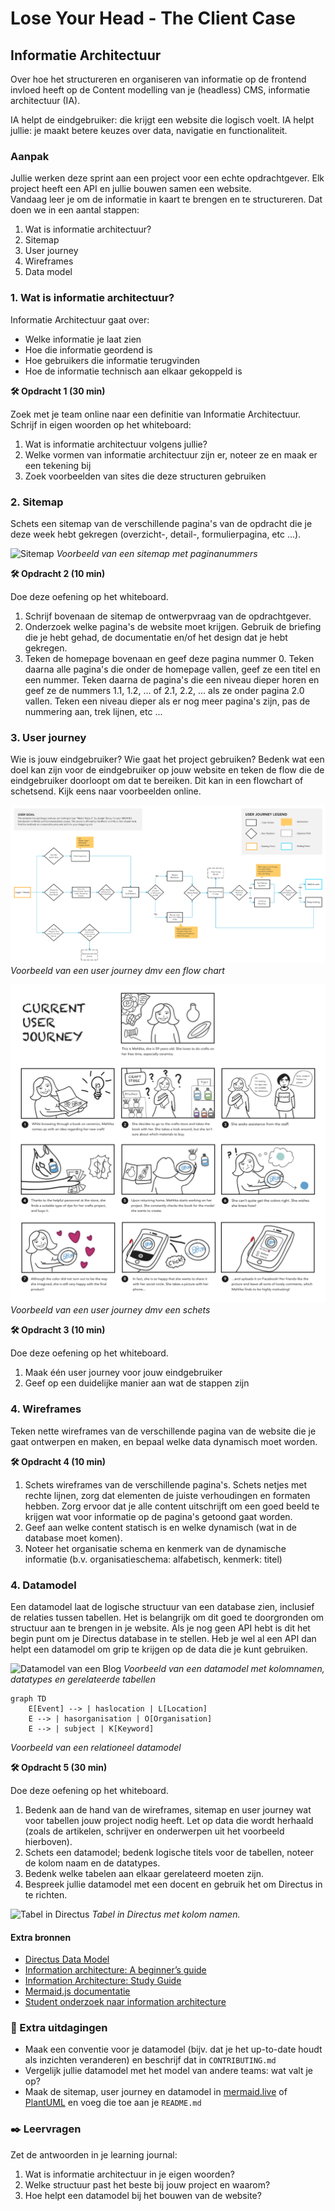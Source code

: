 # Lose Your Head - The Client Case

## Informatie Architectuur

Over hoe het structureren en organiseren van informatie op de frontend invloed heeft op de Content modelling van je (headless) CMS, informatie architectuur (IA).

IA helpt de eindgebruiker: die krijgt een website die logisch voelt.
IA helpt jullie: je maakt betere keuzes over data, navigatie en functionaliteit.

### Aanpak

Jullie werken deze sprint aan een project voor een echte opdrachtgever. Elk project heeft een API en jullie bouwen samen een website.  
Vandaag leer je om de informatie in kaart te brengen en te structureren. Dat doen we in een aantal stappen:

1. Wat is informatie architectuur?
2. Sitemap
3. User journey
3. Wireframes
4. Data model

### 1. Wat is informatie architectuur?

Informatie Architectuur gaat over:  
- Welke informatie je laat zien
- Hoe die informatie geordend is
- Hoe gebruikers die informatie terugvinden
- Hoe de informatie technisch aan elkaar gekoppeld is

**🛠️ Opdracht 1 (30 min)**  

Zoek met je team online naar een definitie van Informatie Architectuur. Schrijf in eigen woorden op het whiteboard:
1. Wat is informatie architectuur volgens jullie?
2. Welke vormen van informatie architectuur zijn er, noteer ze en maak er een tekening bij
3. Zoek voorbeelden van sites die deze structuren gebruiken

### 2. Sitemap

Schets een sitemap van de verschillende pagina's van de opdracht die je deze week hebt gekregen (overzicht-, detail-, formulierpagina, etc ...).

![Sitemap](sitemap.png)
*Voorbeeld van een sitemap met paginanummers*

**🛠️ Opdracht 2 (10 min)**

Doe deze oefening op het whiteboard. 

1. Schrijf bovenaan de sitemap de ontwerpvraag van de opdrachtgever.
2. Onderzoek welke pagina's de website moet krijgen. Gebruik de briefing die je hebt gehad, de documentatie en/of het design dat je hebt gekregen.
3. Teken de homepage bovenaan en geef deze pagina nummer 0. Teken daarna alle pagina's die onder de homepage vallen, geef ze een titel en een nummer. Teken daarna de pagina's die een niveau dieper horen en geef ze de nummers 1.1, 1.2, ... of 2.1, 2.2, ... als ze onder pagina 2.0 vallen. Teken een niveau dieper als er nog meer pagina's zijn, pas de nummering aan, trek lijnen, etc ...

### 3. User journey

Wie is jouw eindgebruiker? Wie gaat het project gebruiken? Bedenk wat een doel kan zijn voor de eindgebruiker op jouw website en teken de flow die de eindgebruiker doorloopt om dat te bereiken. Dit kan in een flowchart of schetsend. Kijk eens naar voorbeelden online. 

![User journey flowchart](user-journey-flowchart.png)
*Voorbeeld van een user journey dmv een flow chart*

![User journey schets](user-journey-schets.png)
*Voorbeeld van een user journey dmv een schets*

**🛠️ Opdracht 3 (10 min)**

Doe deze oefening op het whiteboard. 

1. Maak één user journey voor jouw eindgebruiker
2. Geef op een duidelijke manier aan wat de stappen zijn

### 4. Wireframes

Teken nette wireframes van de verschillende pagina van de website die je gaat ontwerpen en maken, en bepaal welke data dynamisch moet worden. 

**🛠️ Opdracht 4 (10 min)**  

1. Schets wireframes van de verschillende pagina's. Schets netjes met rechte lijnen, zorg dat elementen de juiste verhoudingen en formaten hebben. Zorg ervoor dat je alle content uitschrijft om een goed beeld te krijgen wat voor informatie op de pagina's getoond gaat worden.
2. Geef aan welke content statisch is en welke dynamisch (wat in de database moet komen).
3. Noteer het organisatie schema en kenmerk van de dynamische informatie (b.v. organisatieschema: alfabetisch, kenmerk: titel)

### 4. Datamodel
Een datamodel laat de logische structuur van een database zien, inclusief de relaties tussen tabellen. Het is belangrijk om dit goed te doorgronden om structuur aan te brengen in je website. Als je nog geen API hebt is dit het begin punt om je Directus database in te stellen. Heb je wel al een API dan helpt een datamodel om grip te krijgen op de data die je kunt gebruiken. 

![Datamodel van een Blog](datamodel.png)
*Voorbeeld van een datamodel met kolomnamen, datatypes en gerelateerde tabellen*

```mermaid
graph TD
    E[Event] --> | haslocation | L[Location]
    E --> | hasorganisation | O[Organisation]
    E --> | subject | K[Keyword]
```
*Voorbeeld van een relationeel datamodel*

**🛠️ Opdracht 5 (30 min)**

Doe deze oefening op het whiteboard. 

1. Bedenk aan de hand van de wireframes, sitemap en user journey wat voor tabellen jouw project nodig heeft. Let op data die wordt herhaald (zoals de artikelen, schrijver en onderwerpen uit het voorbeeld hierboven).
2. Schets een datamodel; bedenk logische titels voor de tabellen, noteer de kolom naam en de datatypes.
3. Bedenk welke tabelen aan elkaar gerelateerd moeten zijn.
4. Bespreek jullie datamodel met een docent en gebruik het om Directus in te richten.

![Tabel in Directus](directus-tabel.png)
*Tabel in Directus met kolom namen.*


#### Extra bronnen

- [Directus Data Model](https://docs.directus.io/app/data-model.html)
- [Information architecture: A beginner’s guide](https://www.wix.com/blog/information-architecture)
- [Information Architecture: Study Guide](https://www.nngroup.com/articles/ia-study-guide/)  
- [Mermaid.js documentatie](https://mermaid.js.org/syntax/entityRelationshipDiagram.html)  
- [Student onderzoek naar information architecture](https://blogs.city.ac.uk/sayici-inm452-2016/2017/01/07/inm401-information-architecture-coursework/)


### 💪 Extra uitdagingen

- Maak een conventie voor je datamodel (bijv. dat je het up-to-date houdt als inzichten veranderen) en beschrijf dat in `CONTRIBUTING.md`
- Vergelijk jullie datamodel met het model van andere teams: wat valt je op?
- Maak de sitemap, user journey en datamodel in [mermaid.live](https://mermaid.live/edit) of [PlantUML](https://www.plantuml.com/plantuml) en voeg die toe aan je `README.md`


### ✒️ Leervragen

Zet de antwoorden in je learning journal:
1. Wat is informatie architectuur in je eigen woorden?
2. Welke structuur past het beste bij jouw project en waarom?
3. Hoe helpt een datamodel bij het bouwen van de website?
